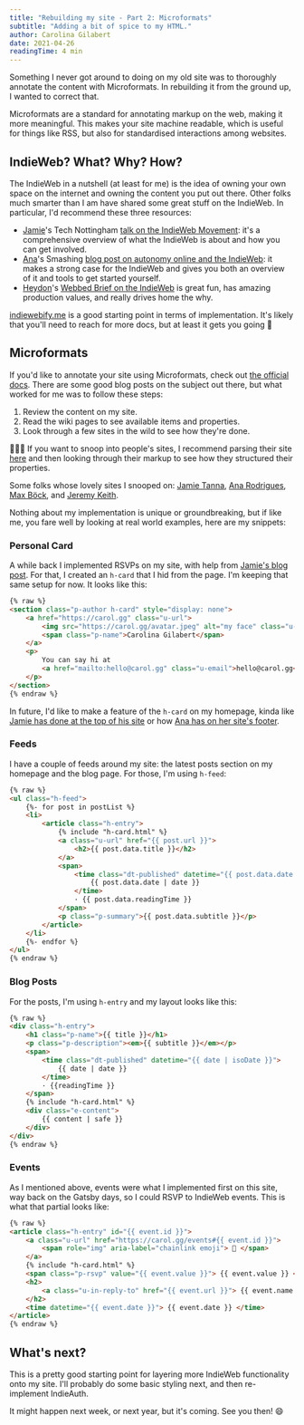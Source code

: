 ```yaml
---
title: "Rebuilding my site - Part 2: Microformats"
subtitle: "Adding a bit of spice to my HTML."
author: Carolina Gilabert
date: 2021-04-26
readingTime: 4 min
---
```


Something I never got around to doing on my old site was to thoroughly annotate the content with Microformats. In rebuilding it from the ground up, I wanted to correct that.

Microformats are a standard for annotating markup on the web, making it more meaningful. This makes your site machine readable, which is useful for things like RSS, but also for standardised interactions among websites.

## IndieWeb? What? Why? How?

The IndieWeb in a nutshell (at least for me) is the idea of owning your own space on the internet and owning the content you put out there. Other folks much smarter than I am have shared some great stuff on the IndieWeb. In particular, I'd recommend these three resources:

- [Jamie](https://www.jvt.me)'s Tech Nottingham [talk on the IndieWeb Movement](https://www.youtube.com/watch?v=qFXOZww5mmE): it's a comprehensive overview of what the IndieWeb is about and how you can get involved.
- [Ana](https://ohhelloana.blog)'s Smashing [blog post on autonomy online and the IndieWeb](https://www.smashingmagazine.com/2020/08/autonomy-online-indieweb/): it makes a strong case for the IndieWeb and gives you both an overview of it and tools to get started yourself.
- [Heydon](https://heydonworks.com)'s [Webbed Brief on the IndieWeb](https://briefs.video/videos/why-the-indieweb/) is great fun, has amazing production values, and really drives home the why.

[indiewebify.me](http://indiewebify.me/) is a good starting point in terms of implementation. It's likely that you'll need to reach for more docs, but at least it gets you going 🙂

## Microformats

If you'd like to annotate your site using Microformats, check out [the official docs](https://microformats.io/).  There are some good blog posts on the subject out there, but what worked for me was to follow these steps:

1. Review the content on my site.
2. Read the wiki pages to see available items and properties.
3. Look through a few sites in the wild to see how they're done.

🕵🏼‍♀️  If you want to snoop into people's sites, I recommend parsing their site [here](https://php.microformats.io/) and then looking through their markup to see how they structured their properties.

Some folks whose lovely sites I snooped on: [Jamie Tanna](https://www.jvt.me/), [Ana Rodrigues](https://ohhelloana.blog/), [Max Böck](https://mxb.dev/), and [Jeremy Keith](https://adactio.com/).

Nothing about my implementation is unique or groundbreaking, but if like me, you fare well by looking at real world examples, here are my snippets:

### Personal Card

A while back I implemented RSVPs on my site, with help from [Jamie's blog post](https://www.jvt.me/posts/2019/08/21/rsvp-from-your-website/). For that, I created an `h-card` that I hid from the page. I'm keeping that same setup for now. It looks like this:

```html
{% raw %}
<section class="p-author h-card" style="display: none">
    <a href="https://carol.gg" class="u-url">
        <img src="https://carol.gg/avatar.jpeg" alt="my face" class="u-photo" />
        <span class="p-name">Carolina Gilabert</span>
    </a>
    <p>
        You can say hi at
        <a href="mailto:hello@carol.gg" class="u-email">hello@carol.gg</a>
    </p>
</section>
{% endraw %}
```

In future, I'd like to make a feature of the `h-card` on my homepage, kinda like [Jamie has done at the top of his site](https://www.jvt.me/) or how [Ana has on her site's footer](https://ohhelloana.blog/).

### Feeds

I have a couple of feeds around my site: the latest posts section on my homepage and the blog page. For those, I'm using `h-feed`:

```html
{% raw %}
<ul class="h-feed">
    {%- for post in postList %}
    <li>
        <article class="h-entry">
            {% include "h-card.html" %}
            <a class="u-url" href="{{ post.url }}">
                <h2>{{ post.data.title }}</h2>
            </a>
            <span>
                <time class="dt-published" datetime="{{ post.data.date | isoDate }}">
                    {{ post.data.date | date }}
                </time>
                · {{ post.data.readingTime }}
            </span>
            <p class="p-summary">{{ post.data.subtitle }}</p>
        </article>
    </li>
    {%- endfor %}
</ul>
{% endraw %}
```

### Blog Posts

For the posts, I'm using `h-entry` and my layout looks like this:

```html
{% raw %}
<div class="h-entry">
    <h1 class="p-name">{{ title }}</h1>
    <p class="p-description"><em>{{ subtitle }}</em></p>
    <span>
        <time class="dt-published" datetime="{{ date | isoDate }}">
            {{ date | date }}
        </time>
        · {{readingTime }}
    </span>
    {% include "h-card.html" %}
    <div class="e-content">
        {{ content | safe }}
    </div>
</div>
{% endraw %}
```

### Events

As I mentioned above, events were what I implemented first on this site, way back on the Gatsby days, so I could RSVP to IndieWeb events. This is what that partial looks like:

```html
{% raw %}
<article class="h-entry" id="{{ event.id }}">
    <a class="u-url" href="https://carol.gg/events#{{ event.id }}">
        <span role="img" aria-label="chainlink emoji"> 🔗 </span>
    </a>
    {% include "h-card.html" %}
    <span class="p-rsvp" value="{{ event.value }}"> {{ event.value }} </span>
    <h2>
        <a class="u-in-reply-to" href="{{ event.url }}"> {{ event.name }} </a>
    </h2>
    <time datetime="{{ event.date }}"> {{ event.date }} </time>
</article>
{% endraw %}
```

## What's next?

This is a pretty good starting point for layering more IndieWeb functionality onto my site. I'll probably do some basic styling next, and then re-implement IndieAuth.

It might happen next week, or next year, but it's coming. See you then! 😄